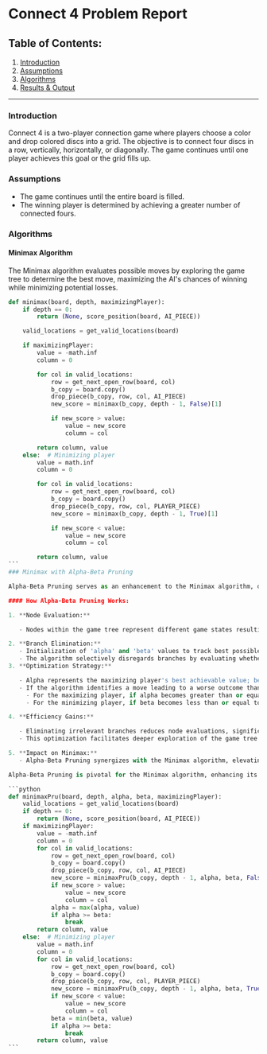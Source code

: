 # Connect 4 Problem Report

## Table of Contents:

1. [Introduction](#introduction)
2. [Assumptions](#assumptions)
3. [Algorithms](#algorithms)
4. [Results & Output](#results--output)

---

### Introduction <a name="introduction"></a>

Connect 4 is a two-player connection game where players choose a color and drop colored discs into a grid. The objective is to connect four discs in a row, vertically, horizontally, or diagonally. The game continues until one player achieves this goal or the grid fills up.

### Assumptions <a name="assumptions"></a>

- The game continues until the entire board is filled.
- The winning player is determined by achieving a greater number of connected fours.

### Algorithms <a name="algorithms"></a>

#### Minimax Algorithm

The Minimax algorithm evaluates possible moves by exploring the game tree to determine the best move, maximizing the AI's chances of winning while minimizing potential losses.

````python
def minimax(board, depth, maximizingPlayer):
    if depth == 0:
        return (None, score_position(board, AI_PIECE))

    valid_locations = get_valid_locations(board)

    if maximizingPlayer:
        value = -math.inf
        column = 0

        for col in valid_locations:
            row = get_next_open_row(board, col)
            b_copy = board.copy()
            drop_piece(b_copy, row, col, AI_PIECE)
            new_score = minimax(b_copy, depth - 1, False)[1]

            if new_score > value:
                value = new_score
                column = col

        return column, value
    else:  # Minimizing player
        value = math.inf
        column = 0

        for col in valid_locations:
            row = get_next_open_row(board, col)
            b_copy = board.copy()
            drop_piece(b_copy, row, col, PLAYER_PIECE)
            new_score = minimax(b_copy, depth - 1, True)[1]

            if new_score < value:
                value = new_score
                column = col

        return column, value
```
### Minimax with Alpha-Beta Pruning

Alpha-Beta Pruning serves as an enhancement to the Minimax algorithm, drastically reducing the number of nodes evaluated within the game tree. This optimization technique operates by strategically eliminating branches that cannot impact the final decision, thereby vastly improving the search algorithm's efficiency.

#### How Alpha-Beta Pruning Works:

1. **Node Evaluation:**

   - Nodes within the game tree represent different game states resulting from player moves.

2. **Branch Elimination:**
   - Initialization of 'alpha' and 'beta' values to track best possible outcomes for players.
   - The algorithm selectively disregards branches by evaluating whether they can affect the final decision.
3. **Optimization Strategy:**

   - Alpha represents the maximizing player's best achievable value; beta represents the minimizing player's best achievable value.
   - If the algorithm identifies a move leading to a worse outcome than a previously evaluated move:
     - For the maximizing player, if alpha becomes greater than or equal to beta, it prunes the branch.
     - For the minimizing player, if beta becomes less than or equal to alpha, it prunes the branch.

4. **Efficiency Gains:**

   - Eliminating irrelevant branches reduces node evaluations, significantly trimming the search space.
   - This optimization facilitates deeper exploration of the game tree within a constrained time frame.

5. **Impact on Minimax:**
   - Alpha-Beta Pruning synergizes with the Minimax algorithm, elevating its performance in managing larger search spaces common in games like Connect 4.

Alpha-Beta Pruning is pivotal for the Minimax algorithm, enhancing its efficiency by smartly pruning irrelevant branches in the game tree, enabling more profound exploration and better decision-making within limited computational constraints.

```python
def minimaxPru(board, depth, alpha, beta, maximizingPlayer):
    valid_locations = get_valid_locations(board)
    if depth == 0:
        return (None, score_position(board, AI_PIECE))
    if maximizingPlayer:
        value = -math.inf
        column = 0
        for col in valid_locations:
            row = get_next_open_row(board, col)
            b_copy = board.copy()
            drop_piece(b_copy, row, col, AI_PIECE)
            new_score = minimaxPru(b_copy, depth - 1, alpha, beta, False)[1]
            if new_score > value:
                value = new_score
                column = col
            alpha = max(alpha, value)
            if alpha >= beta:
                break
        return column, value
    else:  # Minimizing player
        value = math.inf
        column = 0
        for col in valid_locations:
            row = get_next_open_row(board, col)
            b_copy = board.copy()
            drop_piece(b_copy, row, col, PLAYER_PIECE)
            new_score = minimaxPru(b_copy, depth - 1, alpha, beta, True)[1]
            if new_score < value:
                value = new_score
                column = col
            beta = min(beta, value)
            if alpha >= beta:
                break
        return column, value
```

````
